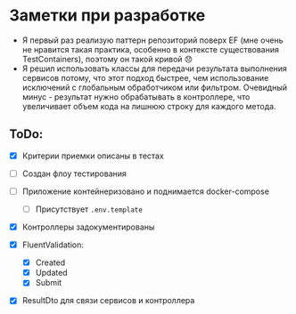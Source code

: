 # Заметки при разработке

* Я первый раз реализую паттерн репозиторий поверх EF (мне очень не нравится такая практика, особенно в контексте существования TestContainers), поэтому он такой кривой :disappointed:
* Я решил использовать классы для передачи результата выполнения сервисов потому, что этот подход быстрее, чем использование исключений с глобальным обработчиком или фильтром. Очевидный минус - результат нужно обрабатывать в контроллере, что увеличивает объем кода на лишнюю строку для каждого метода.

## ToDo:

- [x] Критерии приемки описаны в тестах
- [ ] Создан флоу тестирования
- [ ] Приложение контейнеризовано и поднимается docker-compose
  - [ ] Присутствует `.env.template`
- [x] Контроллеры задокументированы
- [x] FluentValidation:
  - [x] Created
  - [x] Updated
  - [x] Submit
  
- [x] ResultDto для связи сервисов и контроллера

